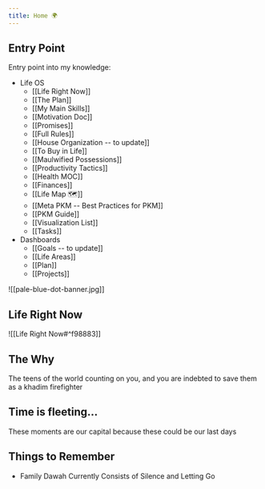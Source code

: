 ```yaml
---
title: Home 🌍
---
```

## Entry Point
Entry point into my knowledge:
- Life OS
	- [[Life Right Now]]
	- [[The Plan]]
	- [[My Main Skills]]
	- [[Motivation Doc]]
	- [[Promises]]
	- [[Full Rules]]
	- [[House Organization -- to update]]
	- [[To Buy in Life]]
	- [[Maulwified Possessions]]
	- [[Productivity Tactics]]
	- [[Health MOC]] 
	- [[Finances]]
	- [[Life Map 🗺]] 
	- [[Meta PKM -- Best Practices for PKM]] 
	- [[PKM Guide]]
	- [[Visualization List]]
	- [[Tasks]]
- Dashboards
	- [[Goals -- to update]]
	- [[Life Areas]]
	- [[Plan]]
	- [[Projects]]

![[pale-blue-dot-banner.jpg]]
## Life Right Now
![[Life Right Now#^f98883]]
## The Why
The teens of the world counting on you, and you are indebted to save them as a khadim firefighter
## Time is fleeting...
These moments are our capital because these could be our last days
## Things to Remember
- Family Dawah Currently Consists of Silence and Letting Go
